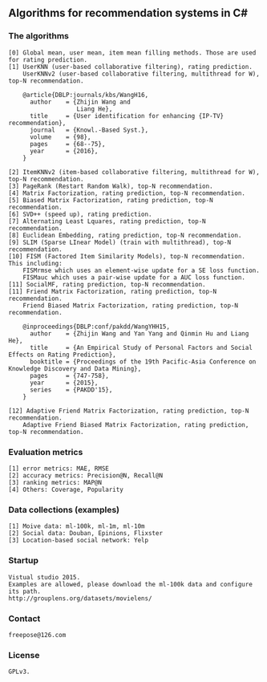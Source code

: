 ## Algorithms for recommendation systems in C#

### The algorithms
	[0] Global mean, user mean, item mean filling methods. Those are used for rating prediction.
	[1] UserKNN (user-based collaborative filtering), rating prediction.
	    UserKNNv2 (user-based collaborative filtering, multithread for W), top-N recommendation.

		@article{DBLP:journals/kbs/WangH16,
		  author    = {Zhijin Wang and
		               Liang He},
		  title     = {User identification for enhancing {IP-TV} recommendation},
		  journal   = {Knowl.-Based Syst.},
		  volume    = {98},
		  pages     = {68--75},
		  year      = {2016},
		}

	[2] ItemKNNv2 (item-based collaborative filtering, multithread for W), top-N recommendation.
	[3] PageRank (Restart Random Walk), top-N recommendation.
	[4] Matrix Factorization, rating prediction, top-N recommendation.
	[5] Biased Matrix Factorization, rating prediction, top-N recommendation.
	[6] SVD++ (speed up), rating prediction.
	[7] Alternating Least Lquares, rating prediction, top-N recommendation.
	[8] Euclidean Embedding, rating prediction, top-N recommendation.
	[9] SLIM (Sparse LInear Model) (train with multithread), top-N recommendation.
	[10] FISM (Factored Item Similarity Models), top-N recommendation. This including:
	    FISMrmse which uses an element-wise update for a SE loss function.
	    FISMauc which uses a pair-wise update for a AUC loss function.
	[11] SocialMF, rating prediction, top-N recommendation.
	[11] Friend Matrix Factorization, rating prediction, top-N recommendation.
	    Friend Biased Matrix Factorization, rating prediction, top-N recommendation.
		
	    @inproceedings{DBLP:conf/pakdd/WangYHH15,
	      author    = {Zhijin Wang and Yan Yang and Qinmin Hu and Liang He},
	      title     = {An Empirical Study of Personal Factors and Social Effects on Rating Prediction},
	      booktitle = {Proceedings of the 19th Pacific-Asia Conference on Knowledge Discovery and Data Mining},
	      pages     = {747-758},
	      year      = {2015},
	      series    = {PAKDD'15},
	    }
	    
	[12] Adaptive Friend Matrix Factorization, rating prediction, top-N recommendation.  
	    Adaptive Friend Biased Matrix Factorization, rating prediction, top-N recommendation.



### Evaluation metrics
	[1] error metrics: MAE, RMSE
	[2] accuracy metrics: Precision@N, Recall@N
	[3] ranking metrics: MAP@N
	[4] Others: Coverage, Popularity

### Data collections (examples)
	[1] Moive data: ml-100k, ml-1m, ml-10m
	[2] Social data: Douban, Epinions, Flixster
	[3] Location-based social network: Yelp

### Startup
	Vistual studio 2015. 
	Examples are allowed, please download the ml-100k data and configure its path.
	http://grouplens.org/datasets/movielens/
	
### Contact
	freepose@126.com

### License
	GPLv3.

